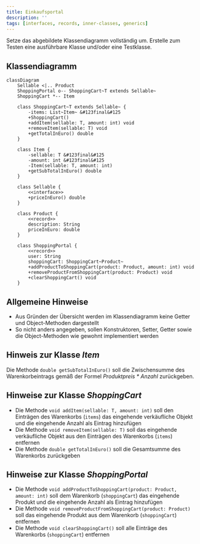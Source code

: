 ```yaml
---
title: Einkaufsportal
description: ''
tags: [interfaces, records, inner-classes, generics]
---
```


Setze das abgebildete Klassendiagramm vollständig um. Erstelle zum Testen eine
ausführbare Klasse und/oder eine Testklasse.

## Klassendiagramm

```mermaid
classDiagram
    Sellable <|.. Product
    ShoppingPortal o-- ShoppingCart~T extends Sellable~
    ShoppingCart *-- Item

    class ShoppingCart~T extends Sellable~ {
        -items: List~Item~ &#123final&#125
        +ShoppingCart()
        +addItem(sellable: T, amount: int) void
        +removeItem(sellable: T) void
        +getTotalInEuro() double
    }

    class Item {
        -sellable: T &#123final&#125
        -amount: int &#123final&#125
        -Item(sellable: T, amount: int)
        +getSubTotalInEuro() double
    }

    class Sellable {
        <<interface>>
        +priceInEuro() double
    }

    class Product {
        <<record>>
        description: String
        priceInEuro: double
    }

    class ShoppingPortal {
        <<record>>
        user: String
        shoppingCart: ShoppingCart~Product~
        +addProductToShoppingCart(product: Product, amount: int) void
        +removeProductFromShoppingCart(product: Product) void
        +clearShoppingCart() void
    }
```

## Allgemeine Hinweise

- Aus Gründen der Übersicht werden im Klassendiagramm keine Getter und
  Object-Methoden dargestellt
- So nicht anders angegeben, sollen Konstruktoren, Setter, Getter sowie die
  Object-Methoden wie gewohnt implementiert werden

## Hinweis zur Klasse _Item_

Die Methode `double getSubTotalInEuro()` soll die Zwischensumme des
Warenkorbeintrags gemäß der Formel _Produktpreis \* Anzahl_ zurückgeben.

## Hinweise zur Klasse _ShoppingCart_

- Die Methode `void addItem(sellable: T, amount: int)` soll den Einträgen des
  Warenkorbs (`items`) das eingehende verkäufliche Objekt und die eingehende
  Anzahl als Eintrag hinzufügen
- Die Methode `void removeItem(sellable: T)` soll das eingehende verkäufliche
  Objekt aus den Einträgen des Warenkorbs (`items`) entfernen
- Die Methode `double getTotalInEuro()` soll die Gesamtsumme des Warenkorbs
  zurückgeben

## Hinweise zur Klasse _ShoppingPortal_

- Die Methode `void addProductToShoppingCart(product: Product, amount: int)`
  soll dem Warenkorb (`shoppingCart`) das eingehende Produkt und die eingehende
  Anzahl als Eintrag hinzufügen
- Die Methode `void removeProductFromShoppingCart(product: Product)` soll das
  eingehende Produkt aus dem Warenkorb (`shoppingCart`) entfernen
- Die Methode `void clearShoppingCart()` soll alle Einträge des Warenkorbs
  (`shoppingCart`) entfernen
